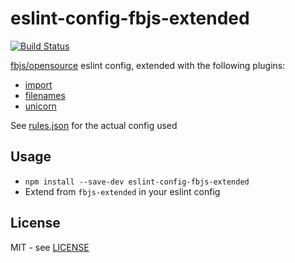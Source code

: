 # eslint-config-fbjs-extended

[![Build Status][travis-image]][travis-url]

[fbjs/opensource][fbjs] eslint config, extended with the following plugins:

- [import][import]
- [filenames][filenames]
- [unicorn][unicorn]

See [rules.json](./rules.json) for the actual config used

## Usage

- `npm install --save-dev eslint-config-fbjs-extended`
- Extend from `fbjs-extended` in your eslint config

## License

MIT - see [LICENSE][license-url]

[travis-image]: https://travis-ci.org/claudiorodriguez/eslint-config-fbjs-extended.svg?branch=master
[travis-url]: https://travis-ci.org/claudiorodriguez/eslint-config-fbjs-extended
[import]: https://github.com/benmosher/eslint-plugin-import
[filenames]: https://github.com/selaux/eslint-plugin-filenames
[unicorn]: https://github.com/sindresorhus/eslint-plugin-unicorn
[fbjs]: https://github.com/facebook/fbjs/tree/master/packages/eslint-config-fbjs
[license-url]: ./LICENSE
